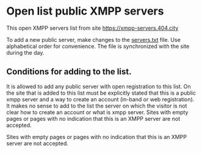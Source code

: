 

# Open list public XMPP servers

This open XMPP servers list from site https://xmpp-servers.404.city

To add a new public server, make changes to the [servers.txt](https://github.com/E-404/xmpp-servers/blob/master/servers.txt) file.  Use alphabetical order for convenience.
The file is synchronized with the site during the day.

## Conditions for adding to the list.
It is allowed to add any public server with open registration to this list.  On the site that is added to this list must be explicitly stated that this is a public xmpp server and a way to create an account (in-band or web registration).
It makes no sense to add to the list the server on which the visitor is not clear how to create an account
or what is xmpp server. Sites with empty pages or pages with no indication that this is an XMPP server are not accepted.

Sites with empty pages or pages with no indication that this is an XMPP server are not accepted.


